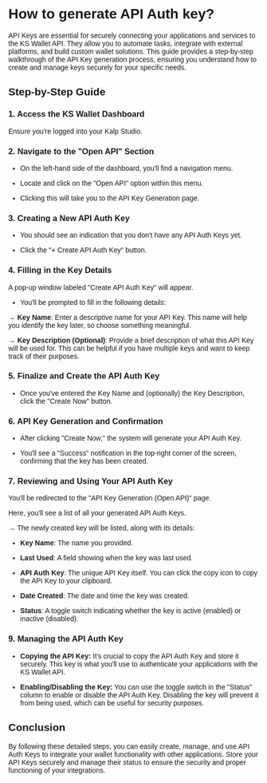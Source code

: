<style>  body { font-family: "Source Sans 3", sans-serif!important; }</style>
<link href="https://fonts.googleapis.com/css2?family=Source+Sans+3:ital,wght@0,200..900;1,200..900&display=swap" rel="stylesheet">    
<link rel="stylesheet" href="https://fonts.googleapis.com/icon?family=Material+Icons">

# **How to generate API Auth key?**

API Keys are essential for securely connecting your applications and services to the KS Wallet API. They allow you to automate tasks, integrate with external platforms, and build custom wallet solutions. This guide provides a step-by-step walkthrough of the API Key generation process, ensuring you understand how to create and manage keys securely for your specific needs.

## **Step-by-Step Guide**

### 1. Access the KS Wallet Dashboard

Ensure you're logged into your Kalp Studio.

### 2. Navigate to the "Open API" Section

-   On the left-hand side of the dashboard, you'll find a navigation menu.
    
-   Locate and click on the "Open API" option within this menu.
    
-   Clicking this will take you to the API Key Generation page.
    

### 3. Creating a New API Auth Key

-   You should see an indication that you don't have any API Auth Keys yet.
    

-   Click the "+ Create API Auth Key" button.
    

### 4. Filling in the Key Details

A pop-up window labeled "Create API Auth Key" will appear.

-   You'll be prompted to fill in the following details:
    

**→ Key Name**: Enter a descriptive name for your API Key. This name will help you identify the key later, so choose something meaningful.

**→ Key Description (Optional)**: Provide a brief description of what this API Key will be used for. This can be helpful if you have multiple keys and want to keep track of their purposes.

### 5. Finalize and Create the API Auth Key

-   Once you've entered the Key Name and (optionally) the Key Description, click the "Create Now" button.
    

### 6. API Key Generation and Confirmation

-   After clicking "Create Now," the system will generate your API Auth Key.
    
-   You'll see a "Success" notification in the top-right corner of the screen, confirming that the key has been created.
    

### 7. Reviewing and Using Your API Auth Key

You'll be redirected to the "API Key Generation (Open API)" page.

Here, you'll see a list of all your generated API Auth Keys.

→ The newly created key will be listed, along with its details:

-   **Key Name**: The name you provided.
    
-   **Last Used**: A field showing when the key was last used.
    
-   **API Auth Key**: The unique API Key itself. You can click the copy icon to copy the API Key to your clipboard.
    
-   **Date Created**: The date and time the key was created.
    
-   **Status**: A toggle switch indicating whether the key is active (enabled) or inactive (disabled).
    

### 9. Managing the API Auth Key

-   **Copying the API Key:** It's crucial to copy the API Auth Key and store it securely. This key is what you'll use to authenticate your applications with the KS Wallet API.
    
-   **Enabling/Disabling the Key:** You can use the toggle switch in the "Status" column to enable or disable the API Auth Key. Disabling the key will prevent it from being used, which can be useful for security purposes.
    

## **Conclusion**

By following these detailed steps, you can easily create, manage, and use API Auth Keys to integrate your wallet functionality with other applications. Store your API Keys securely and manage their status to ensure the security and proper functioning of your integrations.